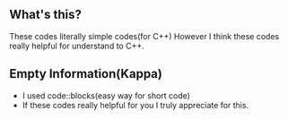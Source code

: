 ## What's this?

These codes literally simple codes(for C++) However I think these codes really helpful for understand to C++.


## Empty Information(Kappa)

* I used code::blocks(easy way for short code)
* If these codes really helpful for you I truly appreciate for this.
